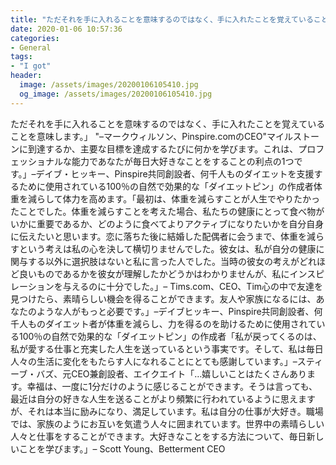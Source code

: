 ```yaml
---
title: "ただそれを手に入れることを意味するのではなく、手に入れたことを覚えていることを意味します。"
date: 2020-01-06 10:57:36
categories:
- General
tags:
- "I got"
header:
  image: /assets/images/20200106105410.jpg
  og_image: /assets/images/20200106105410.jpg
---
```


ただそれを手に入れることを意味するのではなく、手に入れたことを覚えていることを意味します。」 &quot;–マークウィルソン、Pinspire.comのCEO&quot;マイルストーンに到達するか、主要な目標を達成するたびに何かを学びます。これは、プロフェッショナルな能力であなたが毎日大好きなことをすることの利点の1つです。」–デイブ・ヒッキー、Pinspire共同創設者、何千人ものダイエットを支援するために使用されている100％の自然で効果的な「ダイエットピン」の作成者体重を減らして体力を高めます。「最初は、体重を減らすことが人生でやりたかったことでした。体重を減らすことを考えた場合、私たちの健康にとって食べ物がいかに重要であるか、どのように食べてよりアクティブになりたいかを自分自身に伝えたいと思います。恋に落ちた後に結婚した配偶者に会うまで、体重を減らすという考えは私の心を決して横切りませんでした。彼女は、私が自分の健康に関与する以外に選択肢はないと私に言った人でした。当時の彼女の考えがどれほど良いものであるかを彼女が理解したかどうかはわかりませんが、私にインスピレーションを与えるのに十分でした。」– Tims.com、CEO、Tim心の中で友達を見つけたら、素晴らしい機会を得ることができます。友人や家族になるには、あなたのような人がもっと必要です。」–デイブヒッキー、Pinspire共同創設者、何千人ものダイエット者が体重を減らし、力を得るのを助けるために使用されている100％の自然で効果的な「ダイエットピン」の作成者「私が戻ってくるのは、私が愛する仕事と充実した人生を送っているという事実です。そして、私は毎日人々の生活に変化をもたらす人になれることにとても感謝しています。」–スティーブ・バズ、元CEO兼創設者、エイクエイト「…嬉しいことはたくさんあります。幸福は、一度に1分だけのように感じることができます。そうは言っても、最近は自分の好きな人生を送ることがより頻繁に行われているように思えますが、それは本当に励みになり、満足しています。私は自分の仕事が大好き。職場では、家族のようにお互いを気遣う人々に囲まれています。世界中の素晴らしい人々と仕事をすることができます。大好きなことをする方法について、毎日新しいことを学びます。」– Scott Young、Betterment CEO
